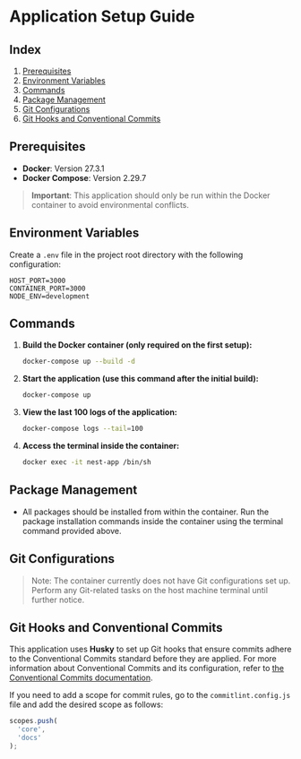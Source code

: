 
# Application Setup Guide

## Index

1. [Prerequisites](#prerequisites)
2. [Environment Variables](#environment-variables)
3. [Commands](#commands)
4. [Package Management](#package-management)
5. [Git Configurations](#git-configurations)
6. [Git Hooks and Conventional Commits](#git-hooks-and-conventional-commits)

## Prerequisites

- **Docker**: Version 27.3.1
- **Docker Compose**: Version 2.29.7

> **Important**: This application should only be run within the Docker container to avoid environmental conflicts.

## Environment Variables

Create a `.env` file in the project root directory with the following configuration:

```env
HOST_PORT=3000
CONTAINER_PORT=3000
NODE_ENV=development
```

## Commands

1. **Build the Docker container (only required on the first setup):**

   ```bash
   docker-compose up --build -d
   ```

2. **Start the application (use this command after the initial build):**

   ```bash
   docker-compose up
   ```

3. **View the last 100 logs of the application:**

   ```bash
   docker-compose logs --tail=100
   ```

4. **Access the terminal inside the container:**

   ```bash
   docker exec -it nest-app /bin/sh
   ```

## Package Management

- All packages should be installed from within the container. Run the package installation commands inside the container using the terminal command provided above.

## Git Configurations

> Note: The container currently does not have Git configurations set up. Perform any Git-related tasks on the host machine terminal until further notice.

## Git Hooks and Conventional Commits

This application uses **Husky** to set up Git hooks that ensure commits adhere to the Conventional Commits standard before they are applied. For more information about Conventional Commits and its configuration, refer to [the Conventional Commits documentation](https://www.conventionalcommits.org/).

If you need to add a scope for commit rules, go to the `commitlint.config.js` file and add the desired scope as follows:

```javascript
scopes.push(
  'core',
  'docs'
);
```
